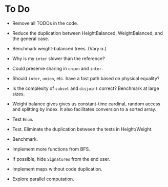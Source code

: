 # To Do

* Remove all TODOs in the code.

* Reduce the duplication between HeightBalanced, WeightBalanced,
  and the general case.

* Benchmark weight-balanced trees. (Vary α.)

* Why is my `inter` slower than the reference?

* Could preserve sharing in `union` and `inter`.

* Should `inter`, `union`, etc. have a fast path based on
  physical equality?

* Is the complexity of `subset` and `disjoint` correct?
  Benchmark at large sizes.

* Weight balance gives gives us constant-time cardinal,
  random access and splitting by index.
  It also facilitates conversion to a sorted array.

* Test `Enum`.

* Test. Eliminate the duplication between the tests in Height/Weight.

* Benchmark.

* Implement more functions from BFS.

* If possible, hide `Signatures` from the end user.

* Implement maps without code duplication.

* Explore parallel computation.
